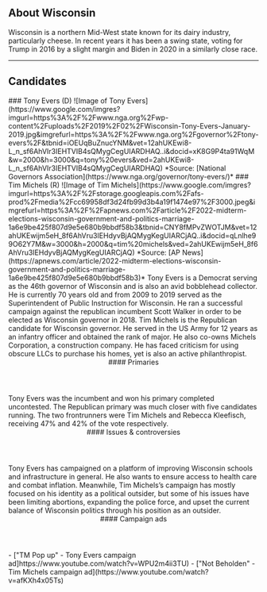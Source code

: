 ## About Wisconsin
Wisconsin is a northern Mid-West state known for its dairy industry, particularly cheese. In recent years it has been a swing state, voting for Trump in 2016 by a slight margin and Biden in 2020 in a similarly close race. 

---

## Candidates

<Grid>
  <Box>
    ### Tony Evers (D)
    ![Image of Tony Evers](https://www.google.com/imgres?imgurl=https%3A%2F%2Fwww.nga.org%2Fwp-content%2Fuploads%2F2019%2F02%2FWisconsin-Tony-Evers-January-2019.jpg&imgrefurl=https%3A%2F%2Fwww.nga.org%2Fgovernor%2Ftony-evers%2F&tbnid=iOEUqBuZnucYNM&vet=12ahUKEwi8-L_n_sf6AhVIr3IEHTVIB4sQMygCegUIARDHAQ..i&docid=xK8G9P4ta91WqM&w=2000&h=3000&q=tony%20evers&ved=2ahUKEwi8-L_n_sf6AhVIr3IEHTVIB4sQMygCegUIARDHAQ)
    *Source: [National Governors Association](https://www.nga.org/governor/tony-evers/)*
  </Box>
  <Box>
    ### Tim Michels (R)
    ![Image of Tim Michels](https://www.google.com/imgres?imgurl=https%3A%2F%2Fstorage.googleapis.com%2Fafs-prod%2Fmedia%2Fcc69958df3d24fb99d3b4a19f1474e97%2F3000.jpeg&imgrefurl=https%3A%2F%2Fapnews.com%2Farticle%2F2022-midterm-elections-wisconsin-government-and-politics-marriage-1a6e9be425f807d9e5e680b9bbdf58b3&tbnid=CNY8fMPvZWOTJM&vet=12ahUKEwijm5eH_8f6AhVru3IEHdyvBjAQMygKegUIARCjAQ..i&docid=qLnlhe99O62Y7M&w=3000&h=2000&q=tim%20michels&ved=2ahUKEwijm5eH_8f6AhVru3IEHdyvBjAQMygKegUIARCjAQ)
    *Source: [AP News](https://apnews.com/article/2022-midterm-elections-wisconsin-government-and-politics-marriage-1a6e9be425f807d9e5e680b9bbdf58b3)*
  </Box>

  <Box>
    Tony Evers is a Democrat serving as the 46th governor of Wisconsin and is also an avid bobblehead collector. He is currently 70 years old and from 2009 to 2019 served as the Superintendent of Public Instruction for Wisconsin. He ran a successful campaign against the republican incumbent Scott Walker in order to be elected as Wisconsin governor in 2018.
  </Box>
  <Box>
    Tim Michels is the Republican candidate for Wisconsin governor. He served in the US Army for 12 years as an infantry officer and obtained the rank of major. He also co-owns Michels Corporation, a construction company. He has faced criticism for using obscure LLCs to purchase his homes, yet is also an active philanthropist.
  </Box>
  <Header>
    #### Primaries
  </Header>
  <Box>
    Tony Evers was the incumbent and won his primary completed uncontested.
  </Box>
  <Box>
    The Republican primary was much closer with five candidates running. The two frontrunners were Tim Michels and Rebecca Kleefisch, receiving 47% and 42% of the vote respectively.
  </Box>

  <Header>
    #### Issues & controversies
  </Header>

  <WideBox>
    Tony Evers has campaigned on a platform of improving Wisconsin schools and infrastructure in general. He also wants to ensure access to health care and combat inflation. Meanwhile, Tim Michels’s campaign has mostly focused on his identity as a political outsider, but some of his issues have been limiting abortions, expanding the police force, and upset the current balance of Wisconsin politics through his position as an outsider.
  </WideBox>
  <Header>
    #### Campaign ads
  </Header>
  <Box>
    - ["TM Pop up" - Tony Evers campaign ad]https://www.youtube.com/watch?v=WPU2m4ii3TU)
  </Box>
  <Box>
    - ["Not Beholden" - Tim Michels campaign ad](https://www.youtube.com/watch?v=afKXh4x05Ts)
  </Box>
</Grid>
